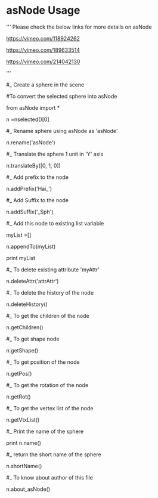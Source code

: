 # asNode Usage
'''
Please check the below links for more details on asNode

https://vimeo.com/118924262

https://vimeo.com/189633514

https://vimeo.com/214042130

'''

#_ Create a sphere in the scene

#To convert the selected sphere into asNode

from asNode import *

n =nselected()[0]

#_ Rename sphere using asNode as 'asNode'

n.rename('asNode')

#_ Translate the sphere 1 unit in 'Y' axis

n.translateBy([0, 1, 0])

#_ Add prefix to the node

n.addPrefix('Hai_')

#_ Add Suffix to the node

n.addSuffix('_Sph')

#_ Add this node to existing list variable

myList =[]

n.appendTo(myList)

print myList

#_ To delete existing attribute 'myAttr'

n.deleteAttr('attrAttr')

#_ To delete the history of the node

n.deleteHistory()

#_ To get the children of the node

n.getChildren()

#_ To get shape node

n.getShape()

#_ To get position of the node

n.getPos()

#_ To get the rotation of the node

n.getRot()

#_ To get the vertex list of the node

n.getVtxList()

#_ Print the name of the sphere

print n.name()

#_ return the short name of the sphere

n.shortName()

#_ To know about author of this file

n.about_asNode()
